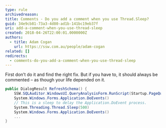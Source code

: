 ```yaml
---
type: rule
archivedreason:
title: Comments - Do you add a comment when you use Thread.Sleep?
guid: 34e9cb81-73a3-4d80-ad1b-141bc19eb37f
uri: add-a-comment-when-you-use-thread-sleep
created: 2018-04-26T22:00:01.0000000Z
authors:
  - title: Adam Cogan
    url: https://ssw.com.au/people/adam-cogan
related: []
redirects:
  - comments-do-you-add-a-comment-when-you-use-thread-sleep
---
```


First don’t do it and find the right fix. But if you have to, it should always be commented – as though your life depended on it.

<!--endintro-->

```cs
public DialogResult RefreshSchema() {
    SSW.SQLAuditor.WindowsUI.QueryAnalysisForm.RunScript(Startup.PageQueryAnalyzer.txtScript.Text)
    System.Windows.Forms.Application.DoEvents()
    // This is a sleep to delay the Application.DoEvent process.
    System.Threading.Thread.Sleep(500)
    System.Windows.Forms.Application.DoEvents()
    ...
}
```
